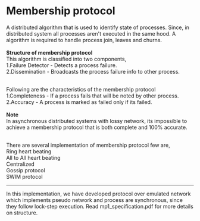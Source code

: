 <h1>Membership protocol</h1>
A distributed algorithm that is used to identify state of processes. Since, in distributed system all processes aren't executed in the same hood. A algorithm is required to handle process join, leaves and churns.
<br><br>
<b>Structure of membership protocol</b><br>
This algorithm is classified into two components,<br>
1.Failure Detector - Detects a process failure.<br>
2.Dissemination - Broadcasts the process failure info to other process.<br><br>

Following are the characteristics of the membership protocol<br>
1.Completeness - If a process fails that will be noted by other process.<br>
2.Accuracy - A process is marked as failed only if its failed.<br>
<br>
<b>Note</b><br>
In asynchronous distributed systems with lossy network, its impossible to achieve a membership protocol that is both complete and 100% accurate.<br><br>

There are several implementation of membership protocol few are,<br>
Ring heart beating<br>
All to All heart beating<br>
Centralized<br>
Gossip protocol<br>
SWIM protocol<br>
<hr>
  In this implementation, we have developed protocol over emulated network which implements pseudo network and process are synchronous, since they follow lock-step execution. Read mp1_specification.pdf for more details on structure.
